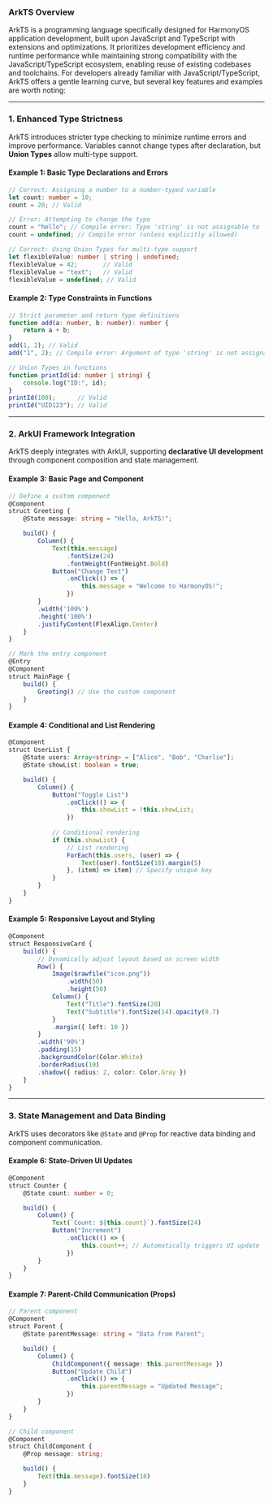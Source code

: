 ### **ArkTS Overview**  
ArkTS is a programming language specifically designed for HarmonyOS application development, built upon JavaScript and TypeScript with extensions and optimizations. It prioritizes development efficiency and runtime performance while maintaining strong compatibility with the JavaScript/TypeScript ecosystem, enabling reuse of existing codebases and toolchains. For developers already familiar with JavaScript/TypeScript, ArkTS offers a gentle learning curve, but several key features and examples are worth noting:

---

### **1. Enhanced Type Strictness**  
ArkTS introduces stricter type checking to minimize runtime errors and improve performance. Variables cannot change types after declaration, but **Union Types** allow multi-type support.  

#### **Example 1: Basic Type Declarations and Errors**  
```typescript
// Correct: Assigning a number to a number-typed variable
let count: number = 10;
count = 20; // Valid

// Error: Attempting to change the type
count = "hello"; // Compile error: Type 'string' is not assignable to 'number'
count = undefined; // Compile error (unless explicitly allowed)

// Correct: Using Union Types for multi-type support
let flexibleValue: number | string | undefined;
flexibleValue = 42;       // Valid
flexibleValue = "text";   // Valid
flexibleValue = undefined; // Valid
```

#### **Example 2: Type Constraints in Functions**  
```typescript
// Strict parameter and return type definitions
function add(a: number, b: number): number {
    return a + b;
}
add(1, 2); // Valid
add("1", 2); // Compile error: Argument of type 'string' is not assignable to 'number'

// Union Types in functions
function printId(id: number | string) {
    console.log("ID:", id);
}
printId(100);      // Valid
printId("UID123"); // Valid
```

---

### **2. ArkUI Framework Integration**  
ArkTS deeply integrates with ArkUI, supporting **declarative UI development** through component composition and state management.  

#### **Example 3: Basic Page and Component**  
```typescript
// Define a custom component
@Component
struct Greeting {
    @State message: string = "Hello, ArkTS!";

    build() {
        Column() {
            Text(this.message)
                .fontSize(24)
                .fontWeight(FontWeight.Bold)
            Button("Change Text")
                .onClick(() => {
                    this.message = "Welcome to HarmonyOS!";
                })
        }
        .width('100%')
        .height('100%')
        .justifyContent(FlexAlign.Center)
    }
}

// Mark the entry component
@Entry
@Component
struct MainPage {
    build() {
        Greeting() // Use the custom component
    }
}
```

#### **Example 4: Conditional and List Rendering**  
```typescript
@Component
struct UserList {
    @State users: Array<string> = ["Alice", "Bob", "Charlie"];
    @State showList: boolean = true;

    build() {
        Column() {
            Button("Toggle List")
                .onClick(() => {
                    this.showList = !this.showList;
                })
            
            // Conditional rendering
            if (this.showList) {
                // List rendering
                ForEach(this.users, (user) => {
                    Text(user).fontSize(18).margin(5)
                }, (item) => item) // Specify unique key
            }
        }
    }
}
```

#### **Example 5: Responsive Layout and Styling**  
```typescript
@Component
struct ResponsiveCard {
    build() {
        // Dynamically adjust layout based on screen width
        Row() {
            Image($rawfile("icon.png"))
                .width(50)
                .height(50)
            Column() {
                Text("Title").fontSize(20)
                Text("Subtitle").fontSize(14).opacity(0.7)
            }
            .margin({ left: 10 })
        }
        .width('90%')
        .padding(15)
        .backgroundColor(Color.White)
        .borderRadius(10)
        .shadow({ radius: 2, color: Color.Gray })
    }
}
```

---

### **3. State Management and Data Binding**  
ArkTS uses decorators like `@State` and `@Prop` for reactive data binding and component communication.  

#### **Example 6: State-Driven UI Updates**  
```typescript
@Component
struct Counter {
    @State count: number = 0;

    build() {
        Column() {
            Text(`Count: ${this.count}`).fontSize(24)
            Button("Increment")
                .onClick(() => {
                    this.count++; // Automatically triggers UI update
                })
        }
    }
}
```

#### **Example 7: Parent-Child Communication (Props)**  
```typescript
// Parent component
@Component
struct Parent {
    @State parentMessage: string = "Data from Parent";

    build() {
        Column() {
            ChildComponent({ message: this.parentMessage })
            Button("Update Child")
                .onClick(() => {
                    this.parentMessage = "Updated Message";
                })
        }
    }
}

// Child component
@Component
struct ChildComponent {
    @Prop message: string;

    build() {
        Text(this.message).fontSize(18)
    }
}
```
